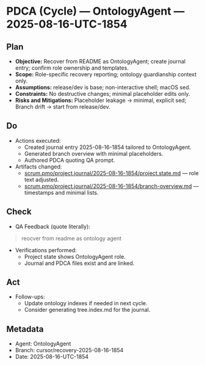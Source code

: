 # PDCA (Cycle) — OntologyAgent — 2025-08-16-UTC-1854

## Plan
- **Objective:** Recover from README as OntologyAgent; create journal entry; confirm role ownership and templates.
- **Scope:** Role-specific recovery reporting; ontology guardianship context only.
- **Assumptions:** release/dev is base; non-interactive shell; macOS sed.
- **Constraints:** No destructive changes; minimal placeholder edits only.
- **Risks and Mitigations:** Placeholder leakage → minimal, explicit sed; Branch drift → start from release/dev.

## Do
- Actions executed:
  - Created journal entry 2025-08-16-1854 tailored to OntologyAgent.
  - Generated branch overview with minimal placeholders.
  - Authored PDCA quoting QA prompt.
- Artifacts changed:
  - [scrum.pmo/project.journal/2025-08-16-1854/project.state.md](../../project.journal/2025-08-16-1854/project.state.md) — role text adjusted.
  - [scrum.pmo/project.journal/2025-08-16-1854/branch-overview.md](../../project.journal/2025-08-16-1854/branch-overview.md) — timestamps and minimal lists.

## Check
- QA Feedback (quote literally):
> reocver from readme as ontology agent
- Verifications performed:
  - Project state shows OntologyAgent role.
  - Journal and PDCA files exist and are linked.

## Act
- Follow-ups:
  - Update ontology indexes if needed in next cycle.
  - Consider generating tree.index.md for the journal.

## Metadata
- Agent: OntologyAgent
- Branch: cursor/recovery-2025-08-16-1854
- Date: 2025-08-16-UTC-1854
